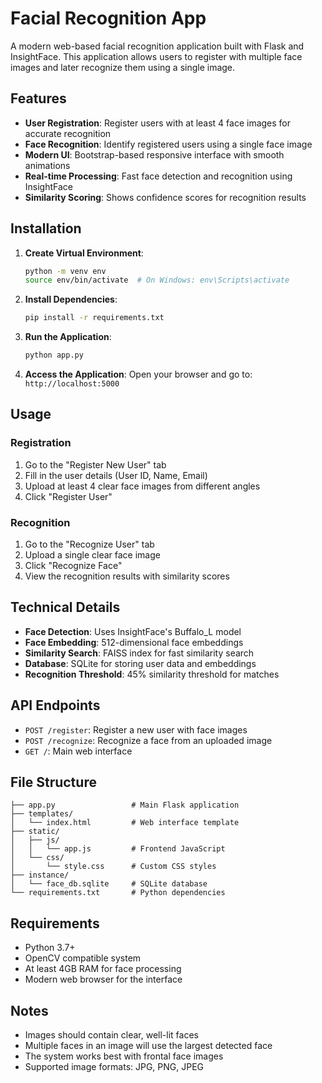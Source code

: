 # Facial Recognition App

A modern web-based facial recognition application built with Flask and InsightFace. This application allows users to register with multiple face images and later recognize them using a single image.

## Features

- **User Registration**: Register users with at least 4 face images for accurate recognition
- **Face Recognition**: Identify registered users using a single face image
- **Modern UI**: Bootstrap-based responsive interface with smooth animations
- **Real-time Processing**: Fast face detection and recognition using InsightFace
- **Similarity Scoring**: Shows confidence scores for recognition results

## Installation

1. **Create Virtual Environment**:
   ```bash
   python -m venv env
   source env/bin/activate  # On Windows: env\Scripts\activate
   ```

2. **Install Dependencies**:
   ```bash
   pip install -r requirements.txt
   ```

3. **Run the Application**:
   ```bash
   python app.py
   ```

4. **Access the Application**:
   Open your browser and go to: `http://localhost:5000`

## Usage

### Registration
1. Go to the "Register New User" tab
2. Fill in the user details (User ID, Name, Email)
3. Upload at least 4 clear face images from different angles
4. Click "Register User"

### Recognition
1. Go to the "Recognize User" tab
2. Upload a single clear face image
3. Click "Recognize Face"
4. View the recognition results with similarity scores

## Technical Details

- **Face Detection**: Uses InsightFace's Buffalo_L model
- **Face Embedding**: 512-dimensional face embeddings
- **Similarity Search**: FAISS index for fast similarity search
- **Database**: SQLite for storing user data and embeddings
- **Recognition Threshold**: 45% similarity threshold for matches

## API Endpoints

- `POST /register`: Register a new user with face images
- `POST /recognize`: Recognize a face from an uploaded image
- `GET /`: Main web interface

## File Structure

```
├── app.py                 # Main Flask application
├── templates/
│   └── index.html         # Web interface template
├── static/
│   ├── js/
│   │   └── app.js         # Frontend JavaScript
│   └── css/
│       └── style.css      # Custom CSS styles
├── instance/
│   └── face_db.sqlite     # SQLite database
└── requirements.txt       # Python dependencies
```

## Requirements

- Python 3.7+
- OpenCV compatible system
- At least 4GB RAM for face processing
- Modern web browser for the interface

## Notes

- Images should contain clear, well-lit faces
- Multiple faces in an image will use the largest detected face
- The system works best with frontal face images
- Supported image formats: JPG, PNG, JPEG
